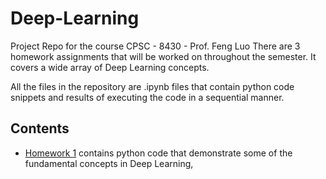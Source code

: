 # Deep-Learning
Project Repo for the course CPSC - 8430 - Prof. Feng Luo
There are 3 homework assignments that will be worked on throughout the semester. It covers a wide array of Deep Learning concepts. 

All the files in the repository are .ipynb files that contain python code snippets and results of executing the code in a sequential manner.

## Contents
- [Homework 1](https://github.com/nik1097/Deep-Learning/tree/master/Homework%201) contains python code that demonstrate some of the fundamental concepts in Deep Learning,
